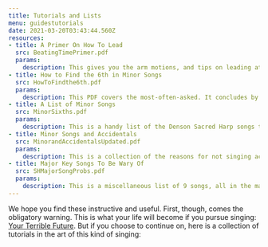 ```yaml
---
title: Tutorials and Lists
menu: guidestutorials
date: 2021-03-20T03:43:44.560Z
resources:
- title: A Primer On How To Lead
  src: BeatingTimePrimer.pdf
  params:
    description: This gives you the arm motions, and tips on leading at all-day singings. There is a little bit of overlap with the Singing School Workbook.
- title: How to Find the 6th in Minor Songs
  src: HowToFindthe6th.pdf
  params:
    description: This PDF covers the most-often-asked. It concludes by directing the curious to the national sacred harp website. We humbly feel that our website is the first to consult, followed by the national one...
- title: A List of Minor Songs
  src: MinorSixths.pdf
  params:
    description: This is a handy list of the Denson Sacred Harp songs that are minor and include the sixth note of the minor scale somewhere in the parts. It identifies which staff position the note is on and in which part it appears.
- title: Minor Songs and Accidentals
  src: MinorandAccidentalsUpdated.pdf
  params:
    description: This is a collection of the reasons for not singing accidentals that are printed in the music and why we sing minor songs with a raised 6th. This topic is included in the Singing School Workbook, but not as thoroughly as here. Cooper Sacred Harp minor songs are sung the same way, they're just not in this list.
- title: Major Key Songs To Be Wary Of
  src: SHMajorSongProbs.pdf
  params:
    description: This is a miscellaneous list of 9 songs, all in the major, with one or another thing to be alert about. The problem is stated, and one solution is offered. If the explanation for each is too brief, write us...
---
```


We hope you find these instructive and useful. First, though, comes the obligatory warning. This is what your life will become if you pursue singing: [Your Terrible Future](/guides/less-serious/natural-history/).  But if you choose to continue on, here is a collection of tutorials in the art of this kind of singing: